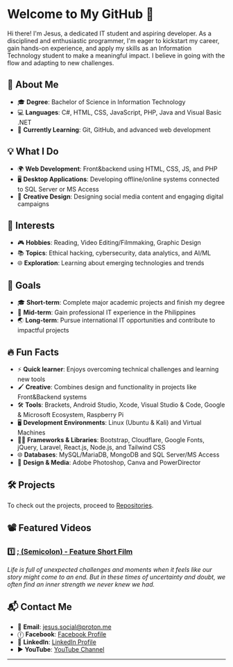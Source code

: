 <!--## Hi there 👋-->

<!--
**jesusdiazjess/jesusdiazjess** is a ✨ _special_ ✨ repository because its `README.md` (this file) appears on your GitHub profile.

Here are some ideas to get you started:

- 🔭 I’m currently working on ...
- 🌱 I’m currently learning ...
- 👯 I’m looking to collaborate on ...
- 🤔 I’m looking for help with ...
- 💬 Ask me about ...
- 📫 How to reach me: ...
- 😄 Pronouns: ...
- ⚡ Fun fact: ...
-->

# Welcome to My GitHub 👋
Hi there! I'm Jesus, a dedicated IT student and aspiring developer. As a disciplined and enthusiastic programmer, I'm eager to kickstart my career, gain hands-on experience, and apply my skills as an Information Technology student to make a meaningful impact. I believe in going with the flow and adapting to new challenges.

## 🚀 About Me
- 🎓 **Degree**: Bachelor of Science in Information Technology
- 💻 **Languages**: C#, HTML, CSS, JavaScript, PHP, Java and Visual Basic .NET
- 🌱 **Currently Learning**: Git, GitHub, and advanced web development
<!--- 🔗 [My Portfolio](https://yourportfolio.com)-->

## 💡 What I Do
<!--- 🛠 **Tools**: Git, SQL Server, Bootstrap, Visual Studio, and creative graphic design-->
- 🌍 **Web Development**: Front&backend using HTML, CSS, JS, and PHP
- 🖥️ **Desktop Applications**: Developing offline/online systems connected to SQL Server or MS Access
- 🎨 **Creative Design**: Designing social media content and engaging digital campaigns
  
## 🧩 Interests  
- 🎮 **Hobbies**: Reading, Video Editing/Filmmaking, Graphic Design  
- 📚 **Topics**: Ethical hacking, cybersecurity, data analytics, and AI/ML
- 🌐 **Exploration**: Learning about emerging technologies and trends
  
## 🎯 Goals  
- 🎓 **Short-term**: Complete major academic projects and finish my degree 
- 🚀 **Mid-term**: Gain professional IT experience in the Philippines  
- 🌏 **Long-term**: Pursue international IT opportunities and contribute to impactful projects

## 🔥 Fun Facts  
- ⚡ **Quick learner**: Enjoys overcoming technical challenges and learning new tools  
- 🖌️ **Creative**: Combines design and functionality in projects like Front&Backend systems
- 🛠 **Tools**: Brackets, Android Studio, Xcode, Visual Studio & Code, Google & Microsoft Ecosystem, Raspberry Pi
- 🖥️ **Development Environments**: Linux (Ubuntu & Kali) and Virtual Machines
- 🧑‍💻 **Frameworks & Libraries**: Bootstrap, Cloudflare, Google Fonts, jQuery, Laravel, React.js, Node.js, and Tailwind CSS
- 🌐 **Databases**: MySQL/MariaDB, MongoDB and SQL Server/MS Access
- 🎨 **Design & Media**: Adobe Photoshop, Canva and PowerDirector

<!--## 🤝 Collaboration  
- 💻 **Looking to Collaborate On**: Open-source projects related to web development, IT security, and user-friendly applications  
- 🔍 **Seeking Help With**: Advanced PHP features, API integration, and UI/UX design-->

<!--## 📊 GitHub Stats
![Your GitHub Stats](https://github-readme-stats.vercel.app/api?username=jesusdiazjess&show_icons=true&theme=radical)-->

## 🛠 Projects  
To check out the projects, proceed to [Repositories](https://github.com/jesusdiazjess?tab=repositories).  


## 📽️ Featured Videos  
### 1️⃣ [; (Semicolon) - Feature Short Film](https://www.youtube.com/watch?v=f5Pglo0YCWU)  
*Life is full of unexpected challenges and moments when it feels like our story might come to an end. But in these times of uncertainty and doubt, we often find an inner strength we never knew we had.*  

<!--### 2️⃣ [Exploring GitHub Features](https://www.youtube.com/watch?v=placeholder2)  
*Part 2: Discover the essentials of using GitHub for your projects.*  

### 3️⃣ [Mental Health Awareness Campaign](https://www.youtube.com/watch?v=placeholder3)  
*A short film raising awareness about mental health challenges.* --> 

  
## 📬 Contact Me  
- 📧 **Email**: jesus.social@proton.me 
- ⓕ **Facebook**: [Facebook Profile](https://facebook.com/jesusdiazthesecond)
- 💼 **LinkedIn**: [LinkedIn Profile](https://linkedin.com/in/jesusdiazjess)
- ▶️ **YouTube**: [YouTube Channel](https://youtube.com/@fusasis-vod)
<!--- 🌐 **Portfolio**: [Your Portfolio](https://yourportfolio.com) --> 
<!--- 🐦 **Twitter**: [Twitter Handle](https://twitter.com/yourhandle)  -->
---

